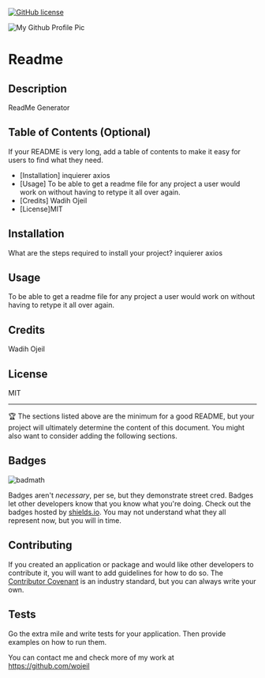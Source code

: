 


  [![GitHub license](https://img.shields.io/badge/license-MIT-yellow.svg)](https://github.com/wojeil)

![My Github Profile Pic](https://avatars0.githubusercontent.com/u/61097252?v=4)

# Readme


## Description 

ReadMe Generator


## Table of Contents (Optional)

If your README is very long, add a table of contents to make it easy for users to find what they need.

* [Installation] inquierer axios
* [Usage] To be able to get a readme file for any project a user would work on without having to retype it all over again.
* [Credits] Wadih Ojeil
* [License]MIT


## Installation

What are the steps required to install your project? inquierer axios


## Usage 
To be able to get a readme file for any project a user would work on without having to retype it all over again.



## Credits
Wadih Ojeil




## License
MIT


---

🏆 The sections listed above are the minimum for a good README, but your project will ultimately determine the content of this document. You might also want to consider adding the following sections.

## Badges

![badmath](https://img.shields.io/github/languages/top/nielsenjared/badmath)

Badges aren't _necessary_, per se, but they demonstrate street cred. Badges let other developers know that you know what you're doing. Check out the badges hosted by [shields.io](https://shields.io/). You may not understand what they all represent now, but you will in time.


## Contributing

If you created an application or package and would like other developers to contribute it, you will want to add guidelines for how to do so. The [Contributor Covenant](https://www.contributor-covenant.org/) is an industry standard, but you can always write your own.

## Tests

Go the extra mile and write tests for your application. Then provide examples on how to run them.

You can contact me and check more of my work at https://github.com/wojeil





